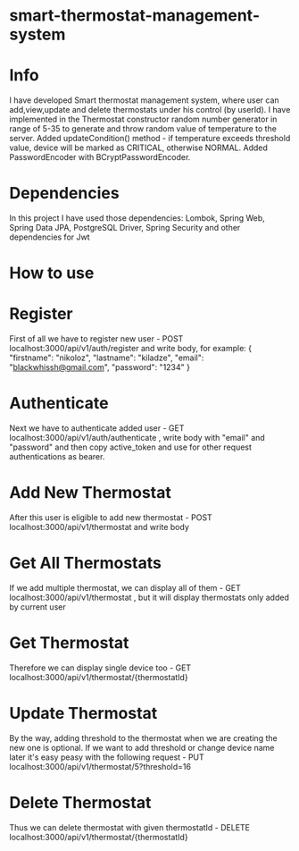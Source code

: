 # smart-thermostat-management-system

# Info
I have developed Smart thermostat management system, where user can add,view,update and delete thermostats under his control (by userId).
I have implemented in the Thermostat constructor random number generator in range of 5-35 to generate and throw random value of temperature to the server.
Added updateCondition() method - if temperature exceeds threshold value, device will be marked as CRITICAL, otherwise NORMAL.
Added PasswordEncoder with BCryptPasswordEncoder.


# Dependencies
In this project I have used those dependencies: Lombok, Spring Web, Spring Data JPA, PostgreSQL Driver, Spring Security and other dependencies for Jwt

# How to use

# Register
First of all we have to register new user - POST localhost:3000/api/v1/auth/register  and write body, for example: 
{
    "firstname": "nikoloz",
    "lastname": "kiladze",
    "email": "blackwhissh@gmail.com",
    "password": "1234"
}

# Authenticate
Next we have to authenticate added user - GET localhost:3000/api/v1/auth/authenticate , write body with "email" and "password" and then copy active_token and use 
for other request authentications as bearer.

# Add New Thermostat
After this user is eligible to add new thermostat - POST localhost:3000/api/v1/thermostat and write body

# Get All Thermostats
If we add multiple thermostat, we can display all of them - GET localhost:3000/api/v1/thermostat  , but it will display thermostats only added by current user

# Get Thermostat
Therefore we can display single device too - GET localhost:3000/api/v1/thermostat/{thermostatId}

# Update Thermostat
By the way, adding threshold to the thermostat when we are creating the new one is optional. If we want to add threshold or change device name later
it's easy peasy with the following request - PUT localhost:3000/api/v1/thermostat/5?threshold=16

# Delete Thermostat
Thus we can delete thermostat with given thermostatId - DELETE localhost:3000/api/v1/thermostat/{thermostatId}
